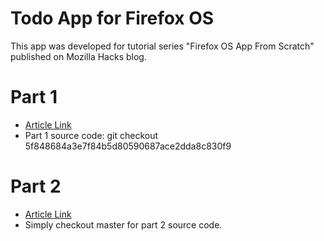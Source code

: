 Todo App for Firefox OS
============

This app was developed for tutorial series "Firefox OS App From Scratch" published on Mozilla Hacks blog.

# Part 1
* [Article Link](https://hacks.mozilla.org/2013/06/building-a-todo-app-for-firefox-os-part-1/)
* Part 1 source code: git checkout 5f848684a3e7f84b5d80590687ace2dda8c830f9

# Part 2
* [Article Link](https://hacks.mozilla.org/2013/07/building-a-todo-app-for-firefox-os-part-2/)
* Simply checkout master for part 2 source code.
